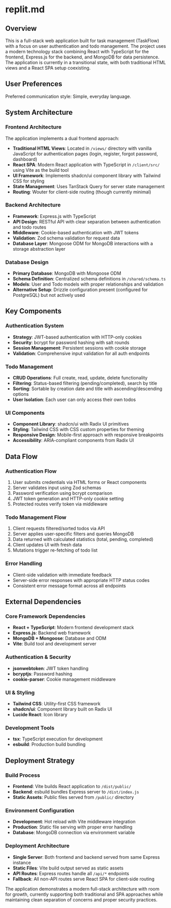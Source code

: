 # replit.md

## Overview

This is a full-stack web application built for task management (TaskFlow) with a focus on user authentication and todo management. The project uses a modern technology stack combining React with TypeScript for the frontend, Express.js for the backend, and MongoDB for data persistence. The application is currently in a transitional state, with both traditional HTML views and a React SPA setup coexisting.

## User Preferences

Preferred communication style: Simple, everyday language.

## System Architecture

### Frontend Architecture
The application implements a dual frontend approach:
- **Traditional HTML Views**: Located in `/views/` directory with vanilla JavaScript for authentication pages (login, register, forgot password, dashboard)
- **React SPA**: Modern React application with TypeScript in `/client/src/` using Vite as the build tool
- **UI Framework**: Implements shadcn/ui component library with Tailwind CSS for styling
- **State Management**: Uses TanStack Query for server state management
- **Routing**: Wouter for client-side routing (though currently minimal)

### Backend Architecture
- **Framework**: Express.js with TypeScript
- **API Design**: RESTful API with clear separation between authentication and todo routes
- **Middleware**: Cookie-based authentication with JWT tokens
- **Validation**: Zod schema validation for request data
- **Database Layer**: Mongoose ODM for MongoDB interactions with a storage abstraction layer

### Database Design
- **Primary Database**: MongoDB with Mongoose ODM
- **Schema Definition**: Centralized schema definitions in `/shared/schema.ts`
- **Models**: User and Todo models with proper relationships and validation
- **Alternative Setup**: Drizzle configuration present (configured for PostgreSQL) but not actively used

## Key Components

### Authentication System
- **Strategy**: JWT-based authentication with HTTP-only cookies
- **Security**: bcrypt for password hashing with salt rounds
- **Session Management**: Persistent sessions with cookie storage
- **Validation**: Comprehensive input validation for all auth endpoints

### Todo Management
- **CRUD Operations**: Full create, read, update, delete functionality
- **Filtering**: Status-based filtering (pending/completed), search by title
- **Sorting**: Sortable by creation date and title with ascending/descending options
- **User Isolation**: Each user can only access their own todos

### UI Components
- **Component Library**: shadcn/ui with Radix UI primitives
- **Styling**: Tailwind CSS with CSS custom properties for theming
- **Responsive Design**: Mobile-first approach with responsive breakpoints
- **Accessibility**: ARIA-compliant components from Radix UI

## Data Flow

### Authentication Flow
1. User submits credentials via HTML forms or React components
2. Server validates input using Zod schemas
3. Password verification using bcrypt comparison
4. JWT token generation and HTTP-only cookie setting
5. Protected routes verify token via middleware

### Todo Management Flow
1. Client requests filtered/sorted todos via API
2. Server applies user-specific filters and queries MongoDB
3. Data returned with calculated statistics (total, pending, completed)
4. Client updates UI with fresh data
5. Mutations trigger re-fetching of todo list

### Error Handling
- Client-side validation with immediate feedback
- Server-side error responses with appropriate HTTP status codes
- Consistent error message format across all endpoints

## External Dependencies

### Core Framework Dependencies
- **React + TypeScript**: Modern frontend development stack
- **Express.js**: Backend web framework
- **MongoDB + Mongoose**: Database and ODM
- **Vite**: Build tool and development server

### Authentication & Security
- **jsonwebtoken**: JWT token handling
- **bcryptjs**: Password hashing
- **cookie-parser**: Cookie management middleware

### UI & Styling
- **Tailwind CSS**: Utility-first CSS framework
- **shadcn/ui**: Component library built on Radix UI
- **Lucide React**: Icon library

### Development Tools
- **tsx**: TypeScript execution for development
- **esbuild**: Production build bundling

## Deployment Strategy

### Build Process
- **Frontend**: Vite builds React application to `/dist/public/`
- **Backend**: esbuild bundles Express server to `/dist/index.js`
- **Static Assets**: Public files served from `/public/` directory

### Environment Configuration
- **Development**: Hot reload with Vite middleware integration
- **Production**: Static file serving with proper error handling
- **Database**: MongoDB connection via environment variable

### Deployment Architecture
- **Single Server**: Both frontend and backend served from same Express instance
- **Static Files**: Vite build output served as static assets
- **API Routes**: Express routes handle all `/api/*` endpoints
- **Fallback**: All non-API routes serve React SPA for client-side routing

The application demonstrates a modern full-stack architecture with room for growth, currently supporting both traditional and SPA approaches while maintaining clean separation of concerns and proper security practices.